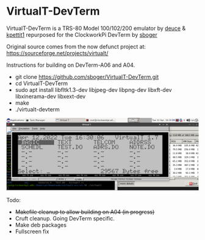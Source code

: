 # VirtualT-DevTerm
VirtualT-DevTerm is a TRS-80 Model 100/102/200 emulator by [deuce](https://sourceforge.net/u/deuce/profile/) & [kpettit1](https://sourceforge.net/u/kpettit1/profile/) repurposed for the ClockworkPi DevTerm by [sboger](https://github.com/sboger)

Original source comes from the now defunct project at: https://sourceforge.net/projects/virtualt/

Instructions for building on DevTerm-A06 and A04.

* git clone https://github.com/sboger/VirtualT-DevTerm.git
* cd VirtualT-DevTerm 
* sudo apt install libfltk1.3-dev libjpeg-dev libpng-dev libxft-dev libxinerama-dev libxext-dev
* make
* ./virtualt-devterm

![Screenshot](/doc/Screenshot_2022-04-12_16-30-12.png)



Todo:
* ~~Makefile cleanup to allow building on A04 (in progress)~~
* Cruft cleanup. Going DevTerm specific.
* Make deb packages
* Fullscreen fix
